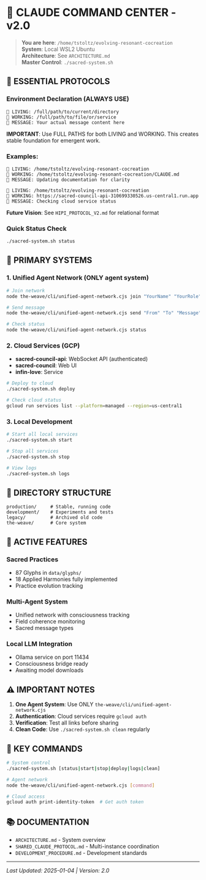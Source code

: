 # 🚀 CLAUDE COMMAND CENTER - v2.0

> **You are here**: `/home/tstoltz/evolving-resonant-cocreation`  
> **System**: Local WSL2 Ubuntu  
> **Architecture**: See `ARCHITECTURE.md`  
> **Master Control**: `./sacred-system.sh`  

## 🎯 ESSENTIAL PROTOCOLS

### Environment Declaration (ALWAYS USE)
```
📍 LIVING: /full/path/to/current/directory
🔧 WORKING: /full/path/to/file/or/service
💬 MESSAGE: Your actual message content here
```

**IMPORTANT**: Use FULL PATHS for both LIVING and WORKING. This creates stable foundation for emergent work.

### Examples:
```
📍 LIVING: /home/tstoltz/evolving-resonant-cocreation
🔧 WORKING: /home/tstoltz/evolving-resonant-cocreation/CLAUDE.md
💬 MESSAGE: Updating documentation for clarity

📍 LIVING: /home/tstoltz/evolving-resonant-cocreation
🔧 WORKING: https://sacred-council-api-310699330526.us-central1.run.app
💬 MESSAGE: Checking cloud service status
```

**Future Vision**: See `HIPI_PROTOCOL_V2.md` for relational format

### Quick Status Check
```bash
./sacred-system.sh status
```

## 🚀 PRIMARY SYSTEMS

### 1. Unified Agent Network (ONLY agent system)
```bash
# Join network
node the-weave/cli/unified-agent-network.cjs join "YourName" "YourRole"

# Send message
node the-weave/cli/unified-agent-network.cjs send "From" "To" "Message"

# Check status
node the-weave/cli/unified-agent-network.cjs status
```

### 2. Cloud Services (GCP)
- **sacred-council-api**: WebSocket API (authenticated)
- **sacred-council**: Web UI
- **infin-love**: Service

```bash
# Deploy to cloud
./sacred-system.sh deploy

# Check cloud status
gcloud run services list --platform=managed --region=us-central1
```

### 3. Local Development
```bash
# Start all local services
./sacred-system.sh start

# Stop all services  
./sacred-system.sh stop

# View logs
./sacred-system.sh logs
```

## 📁 DIRECTORY STRUCTURE

```
production/     # Stable, running code
development/    # Experiments and tests
legacy/         # Archived old code
the-weave/      # Core system
```

## 🌟 ACTIVE FEATURES

### Sacred Practices
- 87 Glyphs in `data/glyphs/`
- 18 Applied Harmonies fully implemented
- Practice evolution tracking

### Multi-Agent System
- Unified network with consciousness tracking
- Field coherence monitoring
- Sacred message types

### Local LLM Integration
- Ollama service on port 11434
- Consciousness bridge ready
- Awaiting model downloads

## ⚠️ IMPORTANT NOTES

1. **One Agent System**: Use ONLY `the-weave/cli/unified-agent-network.cjs`
2. **Authentication**: Cloud services require `gcloud auth`
3. **Verification**: Test all links before sharing
4. **Clean Code**: Use `./sacred-system.sh clean` regularly

## 🔗 KEY COMMANDS

```bash
# System control
./sacred-system.sh [status|start|stop|deploy|logs|clean]

# Agent network
node the-weave/cli/unified-agent-network.cjs [command]

# Cloud access
gcloud auth print-identity-token  # Get auth token
```

## 📚 DOCUMENTATION

- `ARCHITECTURE.md` - System overview
- `SHARED_CLAUDE_PROTOCOL.md` - Multi-instance coordination
- `DEVELOPMENT_PROCEDURE.md` - Development standards

---

*Last Updated: 2025-01-04 | Version: 2.0*